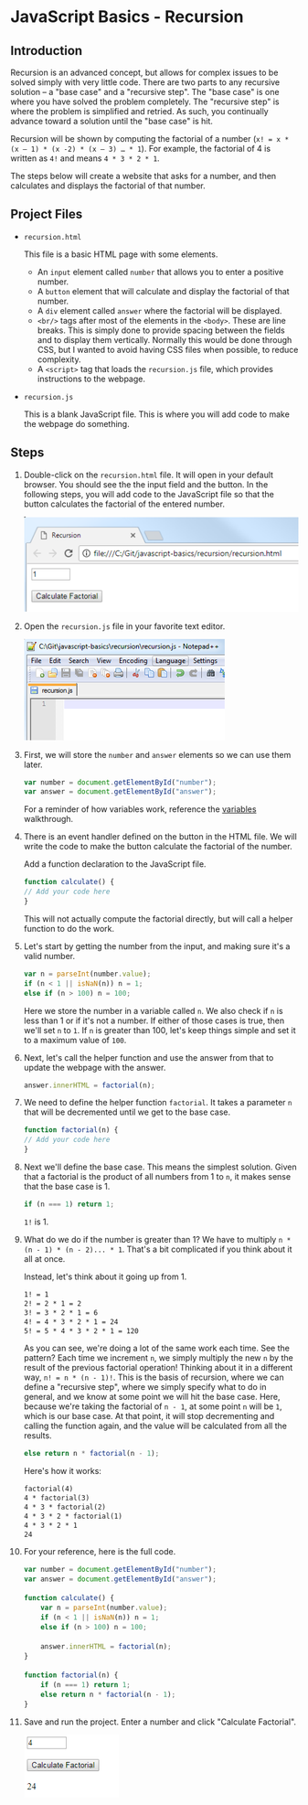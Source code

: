 ﻿JavaScript Basics - Recursion
=============================

## Introduction

Recursion is an advanced concept, but allows for complex issues to be solved simply with very little code.  There are two parts to any recursive solution – a "base case" and a "recursive step".  The "base case" is one where you have solved the problem completely.  The "recursive step" is where the problem is simplified and retried.  As such, you continually advance toward a solution until the "base case" is hit.

Recursion will be shown by computing the factorial of a number (`x! = x * (x – 1) * (x -2) * (x – 3) … * 1`).  For example, the factorial of 4 is written as `4!` and means `4 * 3 * 2 * 1`.

The steps below will create a website that asks for a number, and then calculates and displays the factorial of that number.

## Project Files

* `recursion.html`

    This file is a basic HTML page with some elements.
	- An `input` element called `number` that allows you to enter a positive number.
	- A `button` element that will calculate and display the factorial of that number.
	- A `div` element called `answer` where the factorial will be displayed.
	- `<br/>` tags after most of the elements in the `<body>`.  These are line breaks.  This is simply done to provide spacing between the fields and to display them vertically.  Normally this would be done through CSS, but I wanted to avoid having CSS files when possible, to reduce complexity.
	- A `<script>` tag that loads the `recursion.js` file, which provides instructions to the webpage.

* `recursion.js`

    This is a blank JavaScript file.  This is where you will add code to make the webpage do something.

## Steps

1. Double-click on the `recursion.html` file.  It will open in your default browser.  You should see the the input field and the button.  In the following steps, you will add code to the JavaScript file so that the button calculates the factorial of the entered number.

    ![Existing Webpage](images/recursion-01.png "Existing Webpage")
 
2. Open the `recursion.js` file in your favorite text editor.

    ![Open the JavaScript File](images/recursion-02.png "Open the JavaScript File")
 
3. First, we will store the `number` and `answer` elements so we can use them later.

	```js
	var number = document.getElementById("number");
	var answer = document.getElementById("answer");
	```

	For a reminder of how variables work, reference the [variables](variables.md) walkthrough.

4. There is an event handler defined on the button in the HTML file.  We will write the code to make the button calculate the factorial of the number.
	
	Add a function declaration to the JavaScript file.
	
	```js
	function calculate() {
	// Add your code here
	}
	```
	
	This will not actually compute the factorial directly, but will call a helper function to do the work.

5. Let's start by getting the number from the input, and making sure it's a valid number.

	```js
	var n = parseInt(number.value);
	if (n < 1 || isNaN(n)) n = 1;
	else if (n > 100) n = 100;
	```
	
	Here we store the number in a variable called `n`.  We also check if `n` is less than 1 or if it's not a number.  If either of those cases is true, then we'll set `n` to `1`.  If `n` is greater than 100, let's keep things simple and set it to a maximum value of `100`.
	
6. Next, let's call the helper function and use the answer from that to update the webpage with the answer.

	```js
	answer.innerHTML = factorial(n);
	```

7. We need to define the helper function `factorial`.  It takes a parameter `n` that will be decremented until we get to the base case.

	```js
	function factorial(n) {
	// Add your code here
	}
	```

8. Next we'll define the base case.  This means the simplest solution.  Given that a factorial is the product of all numbers from 1 to `n`, it makes sense that the base case is 1.

	```js
	if (n === 1) return 1;
	```
	
	`1!` is 1.
	
7. What do we do if the number is greater than 1?  We have to multiply `n * (n - 1) * (n - 2)... * 1`.  That's a bit complicated if you think about it all at once.

	Instead, let's think about it going up from 1.
	
	```
	1! = 1
	2! = 2 * 1 = 2
	3! = 3 * 2 * 1 = 6
	4! = 4 * 3 * 2 * 1 = 24
	5! = 5 * 4 * 3 * 2 * 1 = 120
	```
	
	As you can see, we're doing a lot of the same work each time.  See the pattern?  Each time we increment `n`, we simply multiply the new `n` by the result of the previous factorial operation!  Thinking about it in a different way, `n! = n * (n - 1)!`.  This is the basis of recursion, where we can define a "recursive step", where we simply specify what to do in general, and we know at some point we will hit the base case.  Here, because we're taking the factorial of `n - 1`, at some point `n` will be `1`, which is our base case.  At that point, it will stop decrementing and calling the function again, and the value will be calculated from all the results.
	
	```js
	else return n * factorial(n - 1);
	```
	
	Here's how it works:
	
	```
	factorial(4)
	4 * factorial(3)
	4 * 3 * factorial(2)
	4 * 3 * 2 * factorial(1)
	4 * 3 * 2 * 1
	24
	```

8. For your reference, here is the full code.

	```js
	var number = document.getElementById("number");
	var answer = document.getElementById("answer");

	function calculate() {
		var n = parseInt(number.value);
		if (n < 1 || isNaN(n)) n = 1;
		else if (n > 100) n = 100;
	
		answer.innerHTML = factorial(n);
	}

	function factorial(n) {
		if (n === 1) return 1;
		else return n * factorial(n - 1);
	}
	```

9. Save and run the project.  Enter a number and click "Calculate Factorial".

	![Factorial result](images/recursion-03.png "Factorial result")
